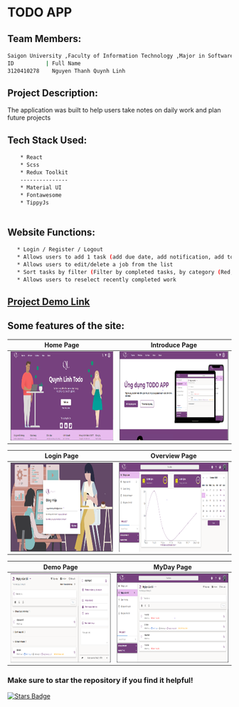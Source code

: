 # TODO APP
## Team  Members:
```bash
Saigon University ,Faculty of Information Technology ,Major in Software Engineering
ID          | Full Name
3120410278    Nguyen Thanh Quynh Linh
```
## Project Description:
The application was built to help users take notes on daily work and plan future projects
## Tech Stack Used:
```bash
    * React
    * Scss
    * Redux Toolkit
    ---------------
    * Material UI
    * Fontawesome
    * TippyJs
    
```
## Website Functions:
```bash
   * Login / Register / Logout
   * Allows users to add 1 task (add due date, add notification, add to task category by level)
   * Allows users to edit/delete a job from the list
   * Sort tasks by filter (Filter by completed tasks, by category (Red, Orange, Green) => (High, Medium, Low), unclassified tasks
   * Allows users to reselect recently completed work
```
## [Project Demo Link]([https://www.youtube.com/watch?v=20o8wvX0VQw](https://youtu.be/2TR-u_WX7tU?si=1MO8wxxKaDUzIFDO))
## Some features of the site:
Home Page                   |                   Introduce Page
:---------------------------------:        |      :------------------------------:
<img src="./src/assets/images/HomePage.png" height="200">  | <img src="./src/assets/images/IntroducePage.png" height="200">

Login Page                   |                   Overview Page
:---------------------------------:        |      :------------------------------:
<img src="./src/assets/images/LoginPage.png" height="200">  | <img src="./src/assets/images/OverviewPage.png" height="200">

Demo Page                   |                   MyDay Page
:---------------------------------:        |      :------------------------------:
<img src="./src/assets/images/Demo1Page.png" height="200">  | <img src="./src/assets/images/MydayPage.png" height="200">

### Make sure to star the repository if you find it helpful!
<a href="https://github.com/Quynh-Linh-IT/To-Do-Note-Application-Website/stargazers"><img src="https://img.shields.io/github/stars/Quynh-Linh-IT/To-Do-Note-Application-Website?color=yellow" alt="Stars Badge"/></a>